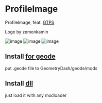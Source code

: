 # ProfileImage

ProfileImage, feat. [GTPS](https://discord.gg/mezwaFZ9Hk)

Logo by zemonkamin

![image](https://github.com/user95401/ProfileImage/assets/90561697/d804aead-05af-420f-90b8-41fd313cc101)
![image](https://github.com/user95401/ProfileImage/assets/90561697/f334555c-1f21-469c-94c3-baac49e95dec)
![image](https://github.com/user95401/ProfileImage/assets/90561697/02c3c67b-f774-48d7-ad95-7fe37cecdf97)


## Install [for geode](blob/main/geode/release/user95401.ProfileImage.geode)
put .geode file to GeometryDash/geode/mods
## Install [dll](blob/main/ProfileImage.dll)
just load it with any modloader
